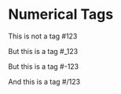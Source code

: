 # Numerical Tags

This is not a tag #123

But this is a tag #_123

But this is a tag #-123

And this is a tag #/123